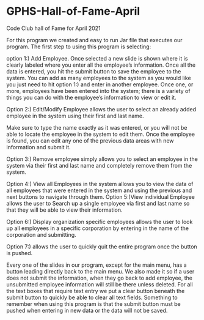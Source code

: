 # GPHS-Hall-of-Fame-April
Code Club hall of Fame for April 2021


For this program we created and easy to run Jar file that executes our program. 
The first step to using this program is selecting:

option 1:) Add Employee. Once selected a new slide is shown where it is clearly labeled where you 
enter all the employee’s information. Once all the data is entered, you hit the submit button to save the employee to the system. 
You can add as many employees to the system as you would like you just need to hit option 1:) and enter in another employee.
Once one, or more, employees have been entered into the system; there is a variety of things you can do with the employee’s information to view or edit it.

Option 2:) Edit/Modify Employee allows the user to select an already added employee in the system using their first and last name. 

Make sure to type the name exactly as it was entered, or you will not be able to locate the employee in the system to edit them. 
Once the employee is found, you can edit any one of the previous data areas with new information and submit it. 

Option 3:) Remove employee simply allows you to select an employee in the system via their first and last name and completely remove them from the system. 

Option 4:) View all Employees in the system allows you to view the data of all employees that were entered in the system and using the 
previous and next buttons to navigate through them. Option 5:)View individual Employee allows the user to Search up a single employee via first and 
last name so that they will be able to view their information. 

Option 6:) Display organization specific employees allows the user to look up all employees in a specific corporation by
 entering in the name of the corporation and submitting. 

Option 7:) allows the user to quickly quit the entire program once the button is pushed.

Every one of the slides in our program, except for the main menu, has a button leading directly back to the main menu. 
We also made it so if a user does not submit the information, when they go back to add employee, the unsubmitted employee 
information will still be there unless deleted. For all the text boxes that require text entry we put a clear button beneath the submit 
button to quickly be able to clear all text fields.
Something to remember when using this program is that the submit button must be pushed when entering in new data or the data will not be saved. 
